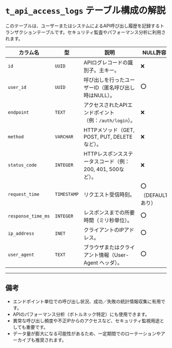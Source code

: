 # `t_api_access_logs` テーブル構成の解説

このテーブルは、ユーザーまたはシステムによるAPI呼び出し履歴を記録するトランザクションテーブルです。セキュリティ監査やパフォーマンス分析に利用されます。

| カラム名         | 型          | 説明                                                       | NULL許容 |
|------------------|-------------|--------------------------------------------------------------|----------|
| `id`             | `UUID`      | APIログレコードの識別子。主キー。                          | ❌       |
| `user_id`        | `UUID`      | 呼び出しを行ったユーザーID（匿名呼び出し時はNULL）。      | ⭕       |
| `endpoint`       | `TEXT`      | アクセスされたAPIエンドポイント（例：`/auth/login`）。    | ❌       |
| `method`         | `VARCHAR`   | HTTPメソッド（GET, POST, PUT, DELETEなど）。               | ❌       |
| `status_code`    | `INTEGER`   | HTTPレスポンスステータスコード（例：200, 401, 500など）。| ❌       |
| `request_time`   | `TIMESTAMP` | リクエスト受信時刻。                                       | ⭕（DEFAULTあり） |
| `response_time_ms` | `INTEGER` | レスポンスまでの所要時間（ミリ秒単位）。                  | ⭕       |
| `ip_address`     | `INET`      | クライアントのIPアドレス。                                 | ⭕       |
| `user_agent`     | `TEXT`      | ブラウザまたはクライアント情報（User-Agent ヘッダ）。      | ⭕       |

---

## 備考

- エンドポイント単位での呼び出し状況、成功／失敗の統計情報収集に有用です。
- APIのパフォーマンス分析（ボトルネック特定）にも使用できます。
- 異常な呼び出し頻度や不正IPからのアクセスなど、セキュリティ監視用途としても重要です。
- データ量が膨大になる可能性があるため、一定期間でのローテーションやアーカイブも推奨されます。
